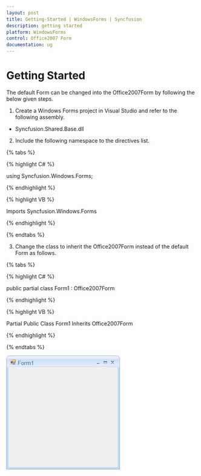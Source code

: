 ```yaml
---
layout: post
title: Getting-Started | WindowsForms | Syncfusion
description: getting started
platform: WindowsForms
control: Office2007 Form
documentation: ug
---
```


# Getting Started

The default Form can be changed into the Office2007Form by following the below given steps.

1)	Create a Windows Forms project in Visual Studio and refer to the following assembly.

   * Syncfusion.Shared.Base.dll
   
2)  Include the following namespace to the directives list.

{% tabs %}

{% highlight C# %}

using Syncfusion.Windows.Forms;

{% endhighlight %}


{% highlight VB %}

Imports Syncfusion.Windows.Forms
 
{% endhighlight %}

{% endtabs %}
   
3)	Change the class to inherit the Office2007Form instead of the default Form as follows.


{% tabs %}

{% highlight C# %}

public partial class Form1 : Office2007Form 

{% endhighlight %}


{% highlight VB %}

Partial Public Class Form1 Inherits Office2007Form
 
{% endhighlight %}

{% endtabs %}
  
   
![](Creating-Office2007Form_images/Creating-Office2007Form_img1.png)